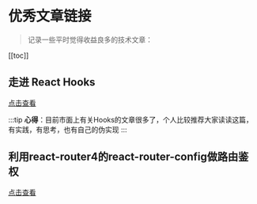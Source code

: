 # 优秀文章链接
> 记录一些平时觉得收益良多的技术文章：

[[toc]]

## 走进 React Hooks
[点击查看](https://www.yuque.com/docs/share/087f2cc5-99f6-4712-8236-748d89f891f9)

:::tip
**心得**：目前市面上有关Hooks的文章很多了，个人比较推荐大家读读这篇，有实践，有思考，也有自己的伪实现
:::

## 利用react-router4的react-router-config做路由鉴权
[点击查看](https://segmentfault.com/a/1190000015282620)